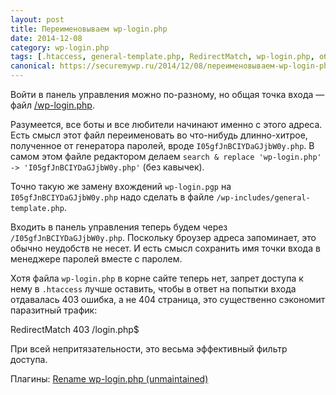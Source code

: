```yaml
---
layout: post
title: Переименовываем wp-login.php
date: 2014-12-08
category: wp-login.php
tags: [.htaccess, general-template.php, RedirectMatch, wp-login.php, обфускация]
canonical: https://securemywp.ru/2014/12/08/переименовываем-wp-login-php/
---
```


Войти в панель управления можно по-разному, но общая точка входа — файл [/wp-login.php](http://codex.wordpress.org/Function_Reference/wp_login_form).

Разумеется, все боты и все любители начинают именно с этого адреса. Есть смысл этот файл переименовать во что-нибудь длинно-хитрое, полученное от генератора паролей, вроде `I05gfJnBCIYDaGJjbW0y.php`. В самом этом файле редактором делаем
`search & replace 'wp-login.php' -> 'I05gfJnBCIYDaGJjbW0y.php'` (без кавычек).

Точно такую же замену вхождений `wp-login.pgp` на `I05gfJnBCIYDaGJjbW0y.php` надо сделать в файле `/wp-includes/general-template.php`.

Входить в панель управления теперь будем через `/I05gfJnBCIYDaGJjbW0y.php`. Поскольку броузер адреса запоминает, это обычно неудобств не несет. И есть смысл сохранить имя точки входа в менеджере паролей вместе с паролем.

Хотя файла `wp-login.php` в корне сайте теперь нет, запрет доступа к нему в `.htaccess` лучше оставить, чтобы в ответ на попытки входа отдавалась 403 ошибка, а не 404 страница, это существенно сэкономит паразитный трафик:


  RedirectMatch 403 /login\.php$


При всей непритязательности, это весьма эффективный фильтр доступа.

Плагины:
[Rename wp-login.php (unmaintained)](https://wordpress.org/plugins/rename-wp-login/)
